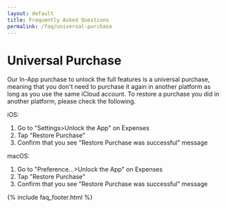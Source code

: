 ```yaml
---
layout: default
title: Frequently Asked Questions
permalink: /faq/universal-purchase
---
```


<h1>Universal Purchase</h1>
<p>Our In-App purchase to unlock the full features is a universal purchase, meaning that you don't need to purchase it again in another platform as long as you use the same iCloud account. To restore a purchase you did in another platform, please check the following.</p>

<p>iOS:</p>
<ol>
    <li>Go to "Settings>Unlock the App" on Expenses</li>
    <li>Tap "Restore Purchase"</li>
    <li>Confirm that you see "Restore Purchase was successful" message</li>
</ol>

<p>macOS:</p>
<ol>
    <li>Go to "Preference...>Unlock the App" on Expenses</li>
    <li>Tap "Restore Purchase"</li>
    <li>Confirm that you see "Restore Purchase was successful" message</li>
</ol>

{% include faq_footer.html %}
